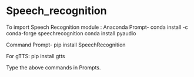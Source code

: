 # Speech_recognition


To import Speech Recognition module :
Anaconda Prompt-
conda install -c conda-forge speechrecognition
conda install pyaudio


Command Prompt-
pip install SpeechRecognition

For gTTS:
pip install gtts


Type the above commands in Prompts.
